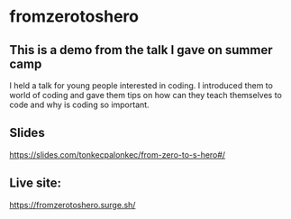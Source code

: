 # fromzerotoshero

## This is a demo from the talk I gave on summer camp
I held a talk for young people interested in coding. I introduced them to world of coding and gave them tips on how can they teach themselves to code and why is coding so important.

## Slides
https://slides.com/tonkecpalonkec/from-zero-to-s-hero#/

## Live site: 
https://fromzerotoshero.surge.sh/
